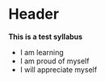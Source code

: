 # Header

**This is a test syllabus**

- I am learning
- I am proud of myself
- I will appreciate myself